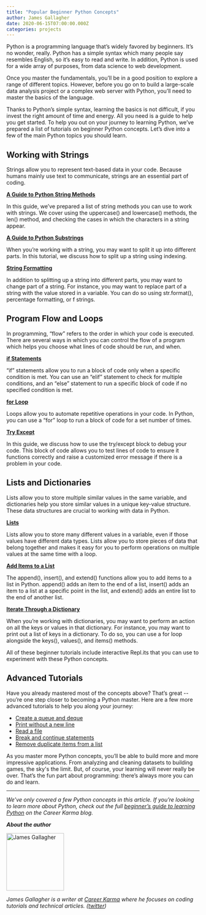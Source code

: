 ```yaml
---
title: "Popular Beginner Python Concepts"
author: James Gallagher
date: 2020-06-15T07:00:00.000Z
categories: projects
---
```


Python is a programming language that’s widely favored by beginners. It’s no wonder, really. Python has a simple syntax which many people say resembles English, so it’s easy to read and write. In addition, Python is used for a wide array of purposes, from data science to web development.

Once you master the fundamentals, you’ll be in a good position to explore a range of different topics. However, before you go on to build a large-scale data analysis project or a complex web server with Python, you’ll need to master the basics of the language.

Thanks to Python’s simple syntax, learning the basics is not difficult, if you invest the right amount of time and energy. All you need is a guide to help you get started. To help you out on your journey to learning Python, we’ve prepared a list of tutorials on beginner Python concepts. Let’s dive into a few of the main Python topics you should learn.

## Working with Strings

Strings allow you to represent text-based data in your code. Because humans mainly use text to communicate, strings are an essential part of coding. 

**[A Guide to Python String Methods](https://careerkarma.com/blog/python-string-methods/)**

In this guide, we’ve prepared a list of string methods you can use to work with strings. We cover using the uppercase() and lowercase() methods, the len() method, and checking the cases in which the characters in a string appear.

**[A Guide to Python Substrings](https://careerkarma.com/blog/python-substring/)**

When you’re working with a string, you may want to split it up into different parts. In this tutorial, we discuss how to split up a string using indexing.

**[String Formatting](https://careerkarma.com/blog/python-f-string/)**

In addition to splitting up a string into different parts, you may want to change part of a string. For instance, you may want to replace part of a string with the value stored in a variable. You can do so using str.format(), percentage formatting, or f strings.

## Program Flow and Loops

In programming, “flow” refers to the order in which your code is executed. There are several ways in which you can control the flow of a program which helps you choose what lines of code should be run, and when.

**[if Statements](https://careerkarma.com/blog/python-if-else/)**

“if” statements allow you to run a block of code only when a specific condition is met. You can use an “elif” statement to check for multiple conditions, and an “else” statement to run a specific block of code if no specified condition is met. 

**[for Loop](https://careerkarma.com/blog/python-for-loop/)**

Loops allow you to automate repetitive operations in your code. In Python, you can use a “for” loop to run a block of code for a set number of times.

**[Try Except](https://careerkarma.com/blog/python-try-except/)**

In this guide, we discuss how to use the try/except block to debug your code. This block of code allows you to test lines of code to ensure it functions correctly and raise a customized error message if there is a problem in your code.

## Lists and Dictionaries

Lists allow you to store multiple similar values in the same variable, and dictionaries help you store similar values in a unique key-value structure. These data structures are crucial to working with data in Python.

**[Lists](https://careerkarma.com/blog/python-array/)**

Lists allow you to store many different values in a variable, even if those values have different data types. Lists allow you to store pieces of data that belong together and makes it easy for you to perform operations on multiple values at the same time with a loop.

**[Add Items to a List](https://careerkarma.com/blog/python-append-to-list/)**

The append(), insert(), and extend() functions allow you to add items to a list in Python. append() adds an item to the end of a list, insert() adds an item to a list at a specific point in the list, and extend() adds an entire list to the end of another list.

**[Iterate Through a Dictionary](https://careerkarma.com/blog/iterate-through-dictionary-python/)**

When you’re working with dictionaries, you may want to perform an action on all the keys or values in that dictionary. For instance, you may want to print out a list of keys in a dictionary. To do so, you can use a for loop alongside the keys(), values(), and items() methods.

All of these beginner tutorials include interactive Repl.its that you can use to experiment with these Python concepts.

## Advanced Tutorials

Have you already mastered most of the concepts above? That’s great -- you’re one step closer to becoming a Python master. Here are a few more advanced tutorials to help you along your journey:

- [Create a queue and deque](https://careerkarma.com/blog/python-deque-queue/)
- [Print without a new line](https://careerkarma.com/blog/python-print-without-new-line/)
- [Read a file](https://careerkarma.com/blog/python-read-file/)
- [Break and continue statements](https://careerkarma.com/blog/python-break-and-continue/)
- [Remove duplicate items from a list](https://careerkarma.com/blog/python-remove-duplicates-from-list/)

As you master more Python concepts, you’ll be able to build more and more impressive applications. From analyzing and cleaning datasets to building games, the sky's the limit. But, of course, your learning will never really be over. That’s the fun part about programming: there’s always more you can do and learn.

<hr>

*We’ve only covered a few Python concepts in this article. If you’re looking to learn more about Python, check out the full [beginner’s guide to learning Python](https://careerkarma.com/blog/python-for-beginners/) on the Career Karma blog.*

**_About the author_**

<img src="https://careerkarma.com/blog/wp-content/uploads/2020/01/james-gallagher-300x300.jpg" alt="James Gallagher" style="height:150px; width:150px; display:inline-block; horizontal-align:left;">

_James Gallagher is a writer at [Career Karma](https://careerkarma.com/) where he focuses on coding tutorials and technical articles. ([twitter](https://twitter.com/jamesg_oca))_
